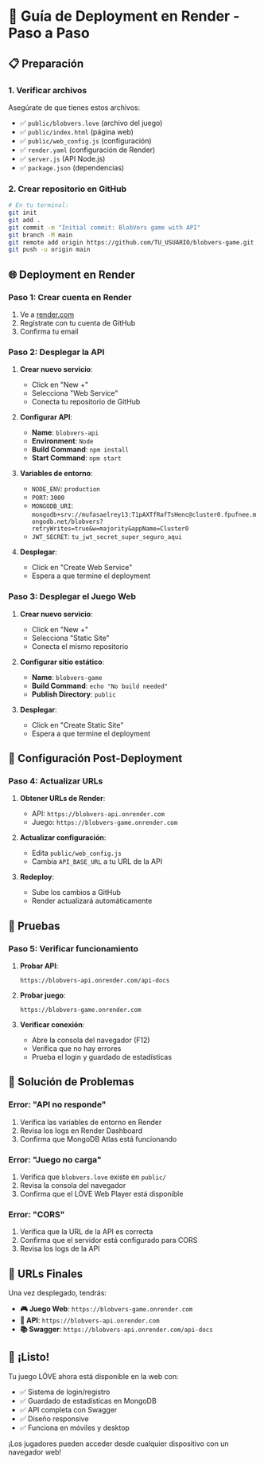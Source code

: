 # 🚀 Guía de Deployment en Render - Paso a Paso

## 📋 Preparación

### 1. Verificar archivos
Asegúrate de que tienes estos archivos:
- ✅ `public/blobvers.love` (archivo del juego)
- ✅ `public/index.html` (página web)
- ✅ `public/web_config.js` (configuración)
- ✅ `render.yaml` (configuración de Render)
- ✅ `server.js` (API Node.js)
- ✅ `package.json` (dependencias)

### 2. Crear repositorio en GitHub
```bash
# En tu terminal:
git init
git add .
git commit -m "Initial commit: BlobVers game with API"
git branch -M main
git remote add origin https://github.com/TU_USUARIO/blobvers-game.git
git push -u origin main
```

## 🌐 Deployment en Render

### Paso 1: Crear cuenta en Render
1. Ve a [render.com](https://render.com)
2. Regístrate con tu cuenta de GitHub
3. Confirma tu email

### Paso 2: Desplegar la API
1. **Crear nuevo servicio**:
   - Click en "New +"
   - Selecciona "Web Service"
   - Conecta tu repositorio de GitHub

2. **Configurar API**:
   - **Name**: `blobvers-api`
   - **Environment**: `Node`
   - **Build Command**: `npm install`
   - **Start Command**: `npm start`

3. **Variables de entorno**:
   - `NODE_ENV`: `production`
   - `PORT`: `3000`
   - `MONGODB_URI`: `mongodb+srv://mufasaelrey13:T1pAXTfRafTsHenc@cluster0.fpufnee.mongodb.net/blobvers?retryWrites=true&w=majority&appName=Cluster0`
   - `JWT_SECRET`: `tu_jwt_secret_super_seguro_aqui`

4. **Desplegar**:
   - Click en "Create Web Service"
   - Espera a que termine el deployment

### Paso 3: Desplegar el Juego Web
1. **Crear nuevo servicio**:
   - Click en "New +"
   - Selecciona "Static Site"
   - Conecta el mismo repositorio

2. **Configurar sitio estático**:
   - **Name**: `blobvers-game`
   - **Build Command**: `echo "No build needed"`
   - **Publish Directory**: `public`

3. **Desplegar**:
   - Click en "Create Static Site"
   - Espera a que termine el deployment

## 🔧 Configuración Post-Deployment

### Paso 4: Actualizar URLs
1. **Obtener URLs de Render**:
   - API: `https://blobvers-api.onrender.com`
   - Juego: `https://blobvers-game.onrender.com`

2. **Actualizar configuración**:
   - Edita `public/web_config.js`
   - Cambia `API_BASE_URL` a tu URL de la API

3. **Redeploy**:
   - Sube los cambios a GitHub
   - Render actualizará automáticamente

## 🧪 Pruebas

### Paso 5: Verificar funcionamiento
1. **Probar API**:
   ```
   https://blobvers-api.onrender.com/api-docs
   ```

2. **Probar juego**:
   ```
   https://blobvers-game.onrender.com
   ```

3. **Verificar conexión**:
   - Abre la consola del navegador (F12)
   - Verifica que no hay errores
   - Prueba el login y guardado de estadísticas

## 🐛 Solución de Problemas

### Error: "API no responde"
1. Verifica las variables de entorno en Render
2. Revisa los logs en Render Dashboard
3. Confirma que MongoDB Atlas está funcionando

### Error: "Juego no carga"
1. Verifica que `blobvers.love` existe en `public/`
2. Revisa la consola del navegador
3. Confirma que el LÖVE Web Player está disponible

### Error: "CORS"
1. Verifica que la URL de la API es correcta
2. Confirma que el servidor está configurado para CORS
3. Revisa los logs de la API

## 📱 URLs Finales

Una vez desplegado, tendrás:

- **🎮 Juego Web**: `https://blobvers-game.onrender.com`
- **🔧 API**: `https://blobvers-api.onrender.com`
- **📚 Swagger**: `https://blobvers-api.onrender.com/api-docs`

## 🎉 ¡Listo!

Tu juego LÖVE ahora está disponible en la web con:
- ✅ Sistema de login/registro
- ✅ Guardado de estadísticas en MongoDB
- ✅ API completa con Swagger
- ✅ Diseño responsive
- ✅ Funciona en móviles y desktop

¡Los jugadores pueden acceder desde cualquier dispositivo con un navegador web! 